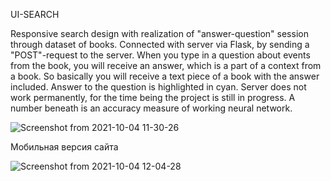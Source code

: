 UI-SEARCH

Responsive search design with realization of "answer-question" session through dataset of books.  Connected with server via Flask, by sending a "POST"-request to the server. When you type in a question about events from the book, you will receive an answer, which is a part of a context from a book. So basically you will receive a text piece of a book with the answer included. Answer to the question is highlighted in cyan. Server does not work permanently, for the time being the project is still in progress. A number beneath is an accuracy measure of working neural network.

![Screenshot from 2021-10-04 11-30-26](https://user-images.githubusercontent.com/73126312/135790705-ba4e92a8-6b3c-4143-a193-fd4ae62d5c76.png)

Мобильная версия сайта

![Screenshot from 2021-10-04 12-04-28](https://user-images.githubusercontent.com/73126312/135794311-612f6c0c-fcb9-476b-acc1-d85f69a40208.png)

